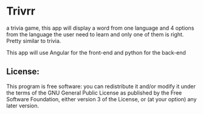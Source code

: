 # Trivrr
a trivia game, this app will display a word from one language and 4 options from the language the user need to learn and only one of them is right. Pretty similar to trivia.

This app will use Angular for the front-end and python for the back-end

## License:
This program is free software: you can redistribute it and/or modify it under the terms of the GNU General Public License as published by the Free Software Foundation, either version 3 of the License, or (at your option) any later version.
